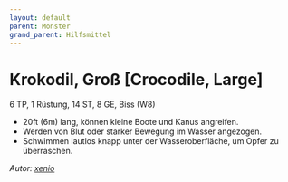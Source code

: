 ```yaml
---
layout: default
parent: Monster
grand_parent: Hilfsmittel
---
```


# Krokodil, Groß [Crocodile, Large]
6 TP, 1 Rüstung, 14 ST, 8 GE, Biss (W8)
- 20ft (6m) lang, können kleine Boote und Kanus angreifen.
- Werden von Blut oder starker Bewegung im Wasser angezogen.
- Schwimmen lautlos knapp unter der Wasseroberfläche, um Opfer zu überraschen.

*Autor: [xenio](https://xenioinabottle.blogspot.com)*